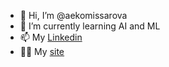 - 👋 Hi, I’m @aekomissarova
- 🌱 I’m currently learning AI and ML
- 📫 My [Linkedin](https://www.linkedin.com/in/anastasia-komissarova-5837a111b/) 
- :frowning_woman: My [site](https://aekomissarova.net/)
